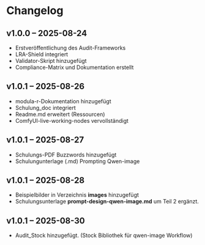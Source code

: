 # Changelog

## v1.0.0 – 2025-08-24
- Erstveröffentlichung des Audit-Frameworks
- LRA-Shield integriert
- Validator-Skript hinzugefügt
- Compliance-Matrix und Dokumentation erstellt

## v1.0.1 – 2025-08-26
- modula-r-Dokumentation hinzugefügt
- Schulung_doc integriert
- Readme.md erweitert (Ressourcen)
- ComfyUI-live-working-nodes vervollständigt

## v1.0.1 – 2025-08-27
- Schulungs-PDF Buzzwords hinzugefügt
- Schulungunterlage (.md) Prompting Qwen-image

## v1.0.1 – 2025-08-28
- Beispielbilder in Verzeichnis **images** hinzugefügt
- Schulungsunterlage **prompt-design-qwen-image.md** um Teil 2 ergänzt.

## v1.0.1 – 2025-08-30
- Audit_Stock hinzugefügt. (Stock Bibliothek für qwen-image Workflow)

